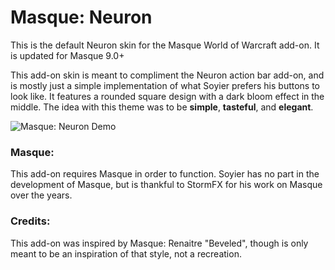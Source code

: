 Masque: Neuron
==============

This is the default Neuron skin for the Masque World of Warcraft add-on. It is updated for Masque 9.0+

This add-on skin is meant to compliment the Neuron action bar add-on, and is mostly just a simple implementation of what Soyier prefers his buttons to look like. It features a rounded square design with a dark bloom effect in the middle. The idea with this theme was to be **simple**, **tasteful**, and **elegant**.

![](https://media.forgecdn.net/attachments/262/702/masqueneuron.jpg "Masque: Neuron Demo")

### Masque:
This add-on requires Masque in order to function. Soyier has no part in the development of Masque, but is thankful to StormFX for his work on Masque over the years.

### Credits:
This add-on was inspired by Masque: Renaitre "Beveled", though is only meant to be an inspiration of that style, not a recreation.